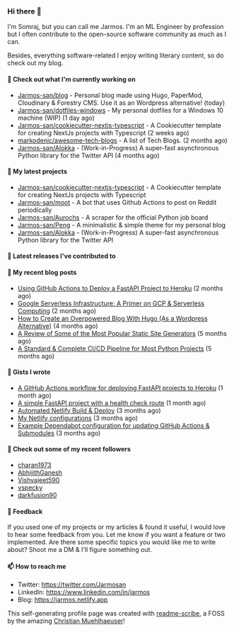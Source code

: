 ### Hi there 👋

I'm Somraj, but you can call me Jarmos. I'm an ML Engineer by profession but I often contribute to the open-source software community as much as I can.

Besides, everything software-related I enjoy writing literary content, so do check out my blog.

#### 👷 Check out what I'm currently working on

- [Jarmos-san/blog](https://github.com/Jarmos-san/blog) - Personal blog made using Hugo, PaperMod, Cloudinary &amp; Forestry CMS. Use it as an Wordpress alternative! (today)
- [Jarmos-san/dotfiles-windows](https://github.com/Jarmos-san/dotfiles-windows) - My personal dotfiles for a Windows 10 machine (WIP) (1 day ago)
- [Jarmos-san/cookiecutter-nextjs-typescript](https://github.com/Jarmos-san/cookiecutter-nextjs-typescript) - A Cookiecutter template for creating NextJs projects with Typescript (2 weeks ago)
- [markodenic/awesome-tech-blogs](https://github.com/markodenic/awesome-tech-blogs) - A list of Tech Blogs. (2 months ago)
- [Jarmos-san/Alokka](https://github.com/Jarmos-san/Alokka) - (Work-in-Progress) A super-fast asynchronous Python library for the Twitter API (4 months ago)

#### 🌱 My latest projects

- [Jarmos-san/cookiecutter-nextjs-typescript](https://github.com/Jarmos-san/cookiecutter-nextjs-typescript) - A Cookiecutter template for creating NextJs projects with Typescript
- [Jarmos-san/moot](https://github.com/Jarmos-san/moot) - A bot that uses Github Actions to post on Reddit periodically
- [Jarmos-san/Aurochs](https://github.com/Jarmos-san/Aurochs) - A scraper for the official Python job board
- [Jarmos-san/Peng](https://github.com/Jarmos-san/Peng) - A minimalistic &amp; simple theme for my personal blog
- [Jarmos-san/Alokka](https://github.com/Jarmos-san/Alokka) - (Work-in-Progress) A super-fast asynchronous Python library for the Twitter API

#### 🔭 Latest releases I've contributed to


#### 📜 My recent blog posts

- [Using GitHub Actions to Deploy a FastAPI Project to Heroku](https://jarmos.netlify.app/posts/using-github-actions-to-deploy-a-fastapi-project-to-heroku/) (2 months ago)
- [Google Serverless Infrastructure: A Primer on GCP &amp; Serverless Computing](https://jarmos.netlify.app/posts/details-of-google-serverless-computing/) (2 months ago)
- [How to Create an Overpowered Blog With Hugo (As a Wordpress Alternative)](https://jarmos.netlify.app/posts/blogging-with-hugo-as-an-wordpress-alternative/) (4 months ago)
- [A Review of Some of the Most Popular Static Site Generators](https://jarmos.netlify.app/posts/reviewing-popular-static-site-generators/) (5 months ago)
- [A Standard	&amp; Complete CI/CD Pipeline for Most Python Projects](https://jarmos.netlify.app/posts/a-standard-ci-cd-pipeline-for-python-projects/) (5 months ago)

#### 📓 Gists I wrote

- [A GitHub Actions workflow for deploying FastAPI projects to Heroku](https://gist.github.com/8c2cf1718ab7c1ced7a1e54fa8e29e79) (1 month ago)
- [A simple FastAPI project with a health check route](https://gist.github.com/0b655a3f75b698833188922b714562e5) (1 month ago)
- [Automated Netlify Build &amp; Deploy](https://gist.github.com/d4f41f18c96770b9b8286c5b69753b58) (3 months ago)
- [My Netlify configurations](https://gist.github.com/e0d160ae26799d85a856fb1d9b756df4) (3 months ago)
- [Example Dependabot configuration for updating GitHub Actions &amp; Submodules](https://gist.github.com/0a2fa445098b6fbc94ee2074bd8137b7) (3 months ago)

#### 👯 Check out some of my recent followers

- [charan1973](https://github.com/charan1973)
- [AbhijithGanesh](https://github.com/AbhijithGanesh)
- [Vishvajeet590](https://github.com/Vishvajeet590)
- [vspecky](https://github.com/vspecky)
- [darkfusion90](https://github.com/darkfusion90)

#### 💬 Feedback

If you used one of my projects or my articles & found it useful, I would love to hear some feedback from you. Let me know if you want a feature or two implemented. Are there some specific topics you would like me to write about? Shoot me a DM & I'll figure something out.

#### 📫 How to reach me

- Twitter: https://twitter.com/Jarmosan
- LinkedIn: https://www.linkedin.com/in/jarmos
- Blog: https://jarmos.netlify.app

This self-generating profile page was created with [readme-scribe](https://github.com/muesli/readme-scribe), a FOSS by the amazing [Christian Muehlhaeuser](https://github.com/muesli)!
